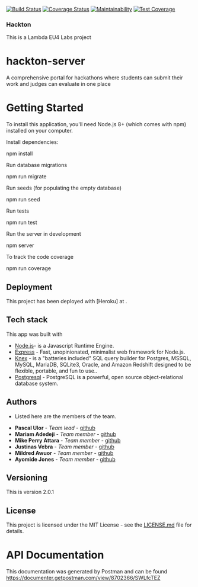 [![Build Status](https://travis-ci.org/LABS-EU3/hackton-backend.svg?branch=develop)](https://travis-ci.org/LABS-EU3/hackton-backend) [![Coverage Status](https://coveralls.io/repos/github/LABS-EU3/hackton-backend/badge.svg?branch=develop)](https://coveralls.io/github/LABS-EU3/hackton-backend?branch=develop)
[![Maintainability](https://api.codeclimate.com/v1/badges/a78c4b6d22f122a7a261/maintainability)](https://codeclimate.com/github/LABS-EU3/hackton-backend/maintainability)
[![Test Coverage](https://api.codeclimate.com/v1/badges/a78c4b6d22f122a7a261/test_coverage)](https://codeclimate.com/github/LABS-EU3/hackton-backend/test_coverage)

### Hackton

This is a Lambda EU4 Labs project

# hackton-server

A comprehensive portal for hackathons where students can submit their work and judges can evaluate in one place

# Getting Started

To install this application, you'll need Node.js 8+ (which comes with npm) installed on your computer.

Install dependencies:

npm install

Run database migrations

npm run migrate

Run seeds (for populating the empty database)

npm run seed

Run tests

npm run test

Run the server in development

npm server

To track the code coverage

npm run coverage

## Deployment

This project has been deployed with [Heroku] at .

## Tech stack

This app was built with

- [Node.js](https://nodejs.org/en/)- is a Javascript Runtime Engine.
- [Express](https://expressjs.com/) - Fast, unopinionated, minimalist web framework for Node.js.
- [Knex](http://knexjs.org/) - is a "batteries included" SQL query builder for Postgres, MSSQL, MySQL, MariaDB, SQLite3, Oracle, and Amazon Redshift designed to be flexible, portable, and fun to use..
- [Postgresql](https://www.postgresql.org/) - PostgreSQL is a powerful, open source object-relational database system.

## Authors
- Listed here are the members of the team.

* **Pascal Ulor** - *Team lead* - [github](https://github.com/PascalUlor)
* **Mariam Adedeji** - *Team member* - [github](https://github.com/mariehposa)
* **Mike Perry Attara** - *Team member* - [github](https://github.com/mikeattara)
* **Justinas Vebra** - *Team member* - [github](https://github.com/vebradev)
* **Mildred Awuor** - *Team member* - [github](https://github.com/awuorm)
* **Ayomide Jones** - *Team member* - [github](https://github.com/Ayormeday)

## Versioning
This is version 2.0.1

## License
This project is licensed under the MIT License - see the [LICENSE.md](LICENSE.md) file for details.

# API Documentation

This documentation was generated by Postman and can be found https://documenter.getpostman.com/view/8702366/SWLfcTEZ


